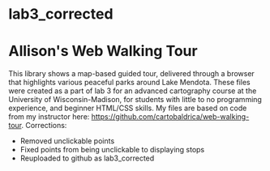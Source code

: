 # lab3_corrected
# Allison's Web Walking Tour
This library shows a map-based guided tour, delivered through a browser that highlights various peaceful parks around Lake Mendota. These files were created as a part of lab 3 for an advanced cartography course at the University of Wisconsin-Madison, for students with little to no programming experience, and beginner HTML/CSS skills. My files are based on code from my instructor here: https://github.com/cartobaldrica/web-walking-tour. 
Corrections: 
  - Removed unclickable points
  - Fixed points from being unclickable to displaying stops
  - Reuploaded to github as lab3_corrected 
